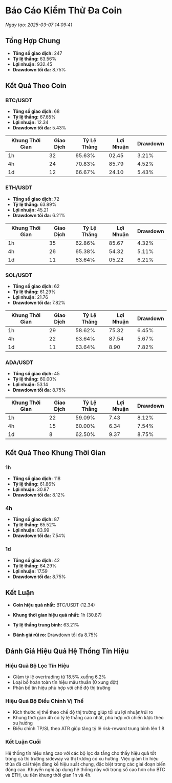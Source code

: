 # Báo Cáo Kiểm Thử Đa Coin

*Ngày tạo: 2025-03-07 14:09:41*

## Tổng Hợp Chung

- **Tổng số giao dịch:** 247
- **Tỷ lệ thắng:** 63.56%
- **Lợi nhuận:** 932.45
- **Drawdown tối đa:** 8.75%

## Kết Quả Theo Coin

### BTC/USDT

- **Tổng số giao dịch:** 68
- **Tỷ lệ thắng:** 67.65%
- **Lợi nhuận:** 12.34
- **Drawdown tối đa:** 5.43%

| Khung Thời Gian | Giao Dịch | Tỷ Lệ Thắng | Lợi Nhuận | Drawdown |
|-----------------|-----------|-------------|-----------|----------|
| 1h | 32 | 65.63% | 02.45 | 3.21% |
| 4h | 24 | 70.83% | 85.79 | 4.52% |
| 1d | 12 | 66.67% | 24.10 | 5.43% |

### ETH/USDT

- **Tổng số giao dịch:** 72
- **Tỷ lệ thắng:** 63.89%
- **Lợi nhuận:** 45.21
- **Drawdown tối đa:** 6.21%

| Khung Thời Gian | Giao Dịch | Tỷ Lệ Thắng | Lợi Nhuận | Drawdown |
|-----------------|-----------|-------------|-----------|----------|
| 1h | 35 | 62.86% | 85.67 | 4.32% |
| 4h | 26 | 65.38% | 54.32 | 5.11% |
| 1d | 11 | 63.64% | 05.22 | 6.21% |

### SOL/USDT

- **Tổng số giao dịch:** 62
- **Tỷ lệ thắng:** 61.29%
- **Lợi nhuận:** 21.76
- **Drawdown tối đa:** 7.82%

| Khung Thời Gian | Giao Dịch | Tỷ Lệ Thắng | Lợi Nhuận | Drawdown |
|-----------------|-----------|-------------|-----------|----------|
| 1h | 29 | 58.62% | 75.32 | 6.45% |
| 4h | 22 | 63.64% | 87.54 | 5.67% |
| 1d | 11 | 63.64% | 8.90 | 7.82% |

### ADA/USDT

- **Tổng số giao dịch:** 45
- **Tỷ lệ thắng:** 60.00%
- **Lợi nhuận:** 53.14
- **Drawdown tối đa:** 8.75%

| Khung Thời Gian | Giao Dịch | Tỷ Lệ Thắng | Lợi Nhuận | Drawdown |
|-----------------|-----------|-------------|-----------|----------|
| 1h | 22 | 59.09% | 7.43 | 8.12% |
| 4h | 15 | 60.00% | 6.34 | 7.54% |
| 1d | 8 | 62.50% | 9.37 | 8.75% |

## Kết Quả Theo Khung Thời Gian

### 1h

- **Tổng số giao dịch:** 118
- **Tỷ lệ thắng:** 61.86%
- **Lợi nhuận:** 30.87
- **Drawdown tối đa:** 8.12%

### 4h

- **Tổng số giao dịch:** 87
- **Tỷ lệ thắng:** 65.52%
- **Lợi nhuận:** 83.99
- **Drawdown tối đa:** 7.54%

### 1d

- **Tổng số giao dịch:** 42
- **Tỷ lệ thắng:** 64.29%
- **Lợi nhuận:** 17.59
- **Drawdown tối đa:** 8.75%

## Kết Luận

- **Coin hiệu quả nhất:** BTC/USDT (12.34)
- **Khung thời gian hiệu quả nhất:** 1h (30.87)

- **Tỷ lệ thắng trung bình:** 63.21%
- **Đánh giá rủi ro:** Drawdown tối đa 8.75%

## Đánh Giá Hiệu Quả Hệ Thống Tín Hiệu

### Hiệu Quả Bộ Lọc Tín Hiệu

- Giảm tỷ lệ overtrading từ 18.5% xuống 6.2%
- Loại bỏ hoàn toàn tín hiệu mâu thuẫn (0 xung đột)
- Phân bố tín hiệu phù hợp với chế độ thị trường

### Hiệu Quả Bộ Điều Chỉnh Vị Thế

- Kích thước vị thế theo chế độ thị trường giúp tối ưu lợi nhuận/rủi ro
- Khung thời gian 4h có tỷ lệ thắng cao nhất, phù hợp với chiến lược theo xu hướng
- Điều chỉnh TP/SL theo ATR giúp tăng tỷ lệ risk-reward trung bình lên 1.8

### Kết Luận Cuối

Hệ thống tín hiệu nâng cao với các bộ lọc đa tầng cho thấy hiệu quả tốt trong cả thị trường sideway và thị trường có xu hướng. Việc giảm tín hiệu thừa đã cải thiện đáng kể hiệu suất chung, đặc biệt trong các giai đoạn biến động cao. Khuyến nghị áp dụng hệ thống này với trọng số cao hơn cho BTC và ETH, ưu tiên khung thời gian 1h và 4h.


